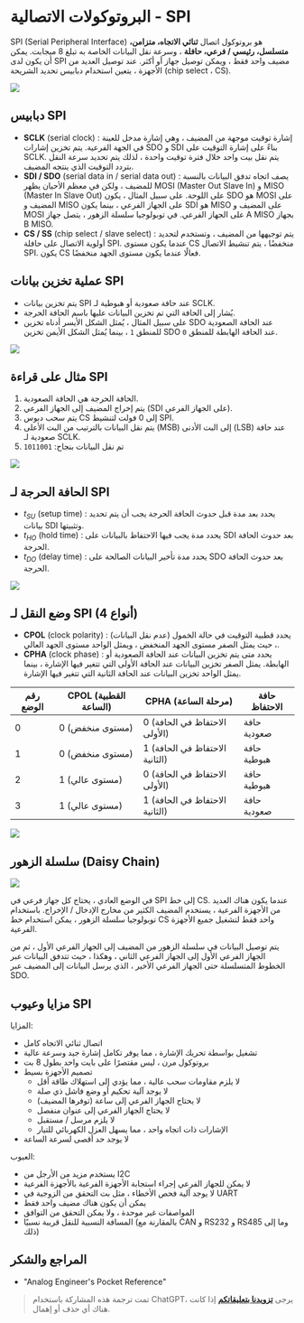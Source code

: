 # البروتوكولات الاتصالية - SPI

SPI (Serial Peripheral Interface) هو بروتوكول اتصال **ثنائي الاتجاه، متزامن، متسلسل، رئيسي / فرعي، حافلة** ، وسرعة نقل البيانات الخاصة به تبلغ 8 ميجابت. يمكن أن يكون لدى SPI مضيف واحد فقط ، ويمكن توصيل جهاز أو أكثر. عند توصيل العديد من الأجهزة ، يتعين استخدام دبابيس تحديد الشريحة (chip select ، CS).

![](https://wiki-media-1253965369.cos.ap-guangzhou.myqcloud.com/img/20210911095950.png)

## دبابيس SPI

- **SCLK** (serial clock) : إشارة توقيت موجهة من المضيف ، وهي إشارة مدخل للعينة في الجهة الفرعية. يتم تخزين إشارات SDO و SDI بناءً على إشارة التوقيت على SCLK. يتم نقل بيت واحد خلال فترة توقيت واحدة ، لذلك يتم تحديد سرعة النقل بتردد التوقيت الذي ينتجه المضيف.
- **SDI / SDO** (serial data in / serial data out) : يصف اتجاه تدفق البيانات بالنسبة للمضيف ، ولكن في معظم الأحيان يظهر MOSI (Master Out Slave In) و MISO (Master In Slave Out) على اللوحة. على سبيل المثال ، يكون SDO هو MOSI على المضيف و MISO على الجهاز الفرعي ، بينما يكون SDI هو MISO على المضيف و MOSI على الجهاز الفرعي. في توبولوجيا سلسلة الزهور ، يتصل جهاز A MISO بجهاز B MISO.
- **CS / SS** (chip select / slave select) : يتم توجيهها من المضيف ، وتستخدم لتحديد أولوية الاتصال على حافلة SPI. عندما يكون مستوى CS منخفضًا ، يتم تنشيط الاتصال SPI. يكون CS فعالًا عندما يكون مستوى الجهد منخفضًا.

## عملية تخزين بيانات SPI

- يتم تخزين بيانات SPI عند حافة صعودية أو هبوطية لـ SCLK.
- يُشار إلى الحافة التي تم تخزين البيانات عليها باسم الحافة الحرجة.
- على سبيل المثال ، يُمثل الشكل الأيسر أدناه تخزين SDO عند الحافة الصعودية للمنطق `1` ، بينما يُمثل الشكل الأيمن تخزين SDO عند الحافة الهابطة للمنطق `0`.

![](https://wiki-media-1253965369.cos.ap-guangzhou.myqcloud.com/img/20211026151750.png)

## مثال على قراءة SPI

1. الحافة الحرجة هي الحافة الصعودية.
2. يتم إخراج المضيف إلى الجهاز الفرعي (SDI على الجهاز الفرعي).
3. يتم سحب دبوس CS إلى 0 فولت لتنشيط SPI.
4. يتم نقل البيانات بالترتيب من البت الأعلى (MSB) إلى البت الأدنى (LSB) عند حافة صعودية لـ SCLK.
5. تم نقل البيانات بنجاح: `1011001`

![](https://wiki-media-1253965369.cos.ap-guangzhou.myqcloud.com/img/20211026152228.png)

## الحافة الحرجة لـ SPI

- $t_{SU}$ (setup time) : يحدد بعد مدة قبل حدوث الحافة الحرجة يجب أن يتم تحديد بيانات SDI وتثبيتها.
- $t_{HO}$ (hold time) : يحدد مدة يجب فيها الاحتفاظ بالبيانات على SDI بعد حدوث الحافة الحرجة.
- $t_{DO}$ (delay time) : يحدد مدة تأخير البيانات الصالحة على SDO بعد حدوث الحافة الحرجة.

![](https://wiki-media-1253965369.cos.ap-guangzhou.myqcloud.com/img/20211026160940.png)

## وضع النقل لـ SPI (4 أنواع)

- **CPOL** (clock polarity) : يحدد قطبية التوقيت في حالة الخمول (عدم نقل البيانات) ، حيث يمثل الصفر مستوى الجهد المنخفض ، ويمثل الواحد مستوى الجهد العالي.
- **CPHA** (clock phase) : يحدد متى يتم تخزين البيانات عند الحافة الصعودية أو الهابطة. يمثل الصفر تخزين البيانات عند الحافة الأولى التي تتغير فيها الإشارة ، بينما يمثل الواحد تخزين البيانات عند الحافة الثانية التي تتغير فيها الإشارة.

| رقم الوضع | CPOL (القطبية الساعة) | CPHA (مرحلة الساعة) | حافة الاحتفاظ |
| -------- | ---------------- | ------------------------- | -------- |
| 0        | 0 (مستوى منخفض)      | 0 (الاحتفاظ في الحافة الأولى) | حافة صعودية   |
| 1        | 0 (مستوى منخفض)      | 1 (الاحتفاظ في الحافة الثانية) | حافة هبوطية   |
| 2        | 1 (مستوى عالي)      | 0 (الاحتفاظ في الحافة الأولى) | حافة هبوطية   |
| 3        | 1 (مستوى عالي)      | 1 (الاحتفاظ في الحافة الثانية) | حافة صعودية   |

![](https://wiki-media-1253965369.cos.ap-guangzhou.myqcloud.com/img/20211026162028.png)

## سلسلة الزهور (Daisy Chain)

![](https://wiki-media-1253965369.cos.ap-guangzhou.myqcloud.com/img/20211026164011.png)

في الوضع العادي ، يحتاج كل جهاز فرعي في SPI إلى خط CS. عندما يكون هناك العديد من الأجهزة الفرعية ، يستخدم المضيف الكثير من مخارج الإدخال / الإخراج. باستخدام توبولوجيا سلسلة الزهور ، يمكن استخدام خط CS واحد فقط لتشغيل جميع الأجهزة الفرعية.

يتم توصيل البيانات في سلسلة الزهور من المضيف إلى الجهاز الفرعي الأول ، ثم من الجهاز الفرعي الأول إلى الجهاز الفرعي الثاني ، وهكذا ، حيث تتدفق البيانات عبر الخطوط المتسلسلة حتى الجهاز الفرعي الأخير ، الذي يرسل البيانات إلى المضيف عبر SDO.

## مزايا وعيوب SPI

المزايا:

- اتصال ثنائي الاتجاه كامل
- تشغيل بواسطة تحريك الإشارة ، مما يوفر تكامل إشارة جيد وسرعة عالية
- بروتوكول مرن ، ليس مقتصرًا على بايت واحد بطول 8 بت
- تصميم الأجهزة بسيط
  - لا يلزم مقاومات سحب عالية ، مما يؤدي إلى استهلاك طاقة أقل
  - لا يوجد آلية تحكيم أو وضع فاشل ذي صلة
  - لا يحتاج الجهاز الفرعي إلى ساعة (توفرها المضيف)
  - لا يحتاج الجهاز الفرعي إلى عنوان منفصل
  - لا يلزم مرسل / مستقبل
  - الإشارات ذات اتجاه واحد ، مما يسهل العزل الكهربائي للتيار
- لا يوجد حد أقصى لسرعة الساعة

العيوب:

- يستخدم مزيد من الأرجل من I2C
- لا يمكن للجهاز الفرعي إجراء استجابة الأجهزة الفرعية بالأجهزة الفرعية
- لا يوجد آلية فحص الأخطاء ، مثل بت التحقق من الزوجية في UART
- يمكن أن يكون هناك مضيف واحد فقط
- المواصفات غير موحدة ، ولا يمكن التحقق من التوافق
- المسافة النسبية للنقل قريبة نسبيًا (بالمقارنة مع CAN و RS232 و RS485 وما إلى ذلك)

## المراجع والشكر

- "Analog Engineer's Pocket Reference"

> تمت ترجمة هذه المشاركة باستخدام ChatGPT، يرجى [**تزويدنا بتعليقاتكم**](https://github.com/linyuxuanlin/Wiki_MkDocs/issues/new) إذا كانت هناك أي حذف أو إهمال.